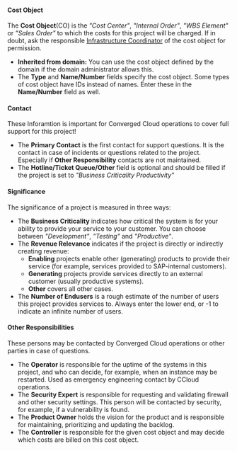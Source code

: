 #### Cost Object

The **Cost Object**(CO) is the *"Cost Center"*, *"Internal Order"*, *"WBS Element"* or *"Sales Order"* to which the costs for this project will be charged. If in doubt, ask the responsible [Infrastructure Coordinator](https://jam4.sapjam.com/blogs/show/tMu79H0QHEA3vNMGSkanxa) of the cost object for permission.

* **Inherited from domain:** You can use the cost object defined by the domain if the domain administrator allows this.
* The **Type** and **Name/Number** fields specify the cost object. Some types of cost object have IDs instead of names. Enter these in the **Name/Number** field as well.

#### Contact

These Inforamtion is important for Converged Cloud operations to cover full support for this project!

* The **Primary Contact** is the first contact for support questions. It is the contact in case of incidents or questions related to the project. Especially if **Other Responsibility** contacts are not maintained.
* The **Hotline/Ticket Queue/Other** field is optional and should be filled if the project is set to *"Business Criticality Productivity"*

#### Significance

The significance of a project is measured in three ways:

* The **Business Criticality** indicates how critical the system is for your ability to provide your service to your customer. You can choose between *"Development"*, *"Testing"* and *"Productive"*.
* The **Revenue Relevance** indicates if the project is directly or indirectly creating revenue:
  * **Enabling** projects enable other (generating) products to provide their service (for example, services provided to SAP-internal customers).
  * **Generating** projects provide services directly to an external customer (usually productive systems).
  * **Other** covers all other cases.
* The **Number of Endusers** is a rough estimate of the number of users this project provides services to. Always enter the lower end, or -1 to indicate an infinite number of users.

#### Other Responsibilities

These persons may be contacted by Converged Cloud operations or other parties in case of questions.

* The **Operator** is responsible for the uptime of the systems in this project, and who can decide, for example, when an instance may be restarted. Used as emergency engineering contact by CCloud operations.
* The **Security Expert** is responsible for requesting and validating firewall and other security settings. This person will be contacted by security, for example, if a vulnerability is found.
* The **Product Owner** holds the vision for the product and is responsible for maintaining, prioritizing and updating the backlog.
* The **Controller** is responsible for the given cost object and may decide which costs are billed on this cost object.